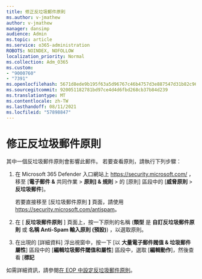 ```yaml
---
title: 修正反垃圾郵件原則
ms.author: v-jmathew
author: v-jmathew
manager: dansimp
audience: Admin
ms.topic: article
ms.service: o365-administration
ROBOTS: NOINDEX, NOFOLLOW
localization_priority: Normal
ms.collection: Adm_O365
ms.custom:
- "9000760"
- "7391"
ms.openlocfilehash: 5671d8ede9b195f63a5d96767c46b4757d3e887547d31b82c969c36dc974f753
ms.sourcegitcommit: 920051182781bd97ce4d4d6fbd268cb37b84d239
ms.translationtype: MT
ms.contentlocale: zh-TW
ms.lasthandoff: 08/11/2021
ms.locfileid: "57898847"
---
```

# <a name="fix-anti-spam-policy"></a>修正反垃圾郵件原則

其中一個反垃圾郵件原則會影響此郵件。 若要查看原則，請執行下列步驟：

1. 在 Microsoft 365 Defender 入口網站上 <https://security.microsoft.com/> ，移至 [**電子郵件 &** 共同作業 \> **原則] & 規則** \> 的 [原則] 區段中的 [**威脅原則** \> **反垃圾郵件**]。 

   若要直接移至 [反垃圾郵件原則 **]** 頁面，請使用 <https://security.microsoft.com/antispam>。

2. 在 [ **反垃圾郵件原則** ] 頁面上，按一下原則的名稱 (**類型** 是 **自訂反垃圾郵件原則** 或 **名稱** **Anti-Spam 輸入原則 (預設)**) ，以選取原則。

3. 在出現的 [詳細資料] 浮出視窗中，按一下 [以 **大量電子郵件閥值 & 垃圾郵件屬性**] 區段中的 [**編輯垃圾郵件閾值和屬性**] 區段中，選取 [**編輯動作**]，然後查看 [**標記**

如需詳細資訊，請參閱[在 EOP 中設定反垃圾郵件原則](https://docs.microsoft.com/microsoft-365/security/office-365-security/configure-your-spam-filter-policies)。
